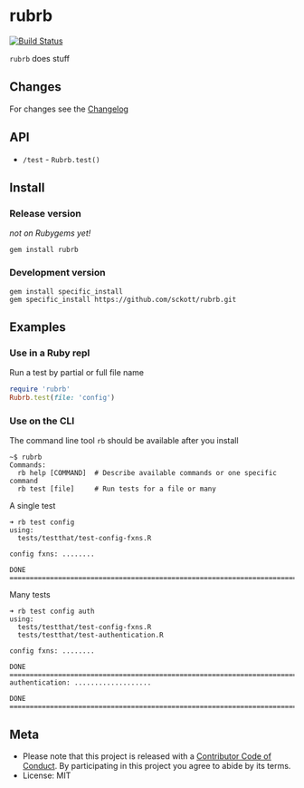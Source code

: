 rubrb
=====

[![Build Status](https://api.travis-ci.org/sckott/rubrb.png)](https://travis-ci.org/sckott/rubrb)

`rubrb` does stuff

## Changes

For changes see the [Changelog][changelog]

## API

* `/test` - `Rubrb.test()`

## Install

### Release version

_not on Rubygems yet!_

```
gem install rubrb
```

### Development version

```
gem install specific_install
gem specific_install https://github.com/sckott/rubrb.git
```

## Examples

### Use in a Ruby repl

Run a test by partial or full file name

```ruby
require 'rubrb'
Rubrb.test(file: 'config')
```

### Use on the CLI

The command line tool `rb` should be available after you install

```
~$ rubrb
Commands:
  rb help [COMMAND]  # Describe available commands or one specific command
  rb test [file]     # Run tests for a file or many
```

A single test

```
➜ rb test config
using:
  tests/testthat/test-config-fxns.R

config fxns: ........

DONE ===========================================================================
```

Many tests

```
➜ rb test config auth
using:
  tests/testthat/test-config-fxns.R
  tests/testthat/test-authentication.R

config fxns: ........

DONE ===========================================================================
authentication: ...................

DONE ===========================================================================
```

## Meta

* Please note that this project is released with a [Contributor Code of Conduct](CONDUCT.md). By participating in this project you agree to abide by its terms.
* License: MIT

[changelog]: https://github.com/sckott/rubrb/blob/master/CHANGELOG.md
